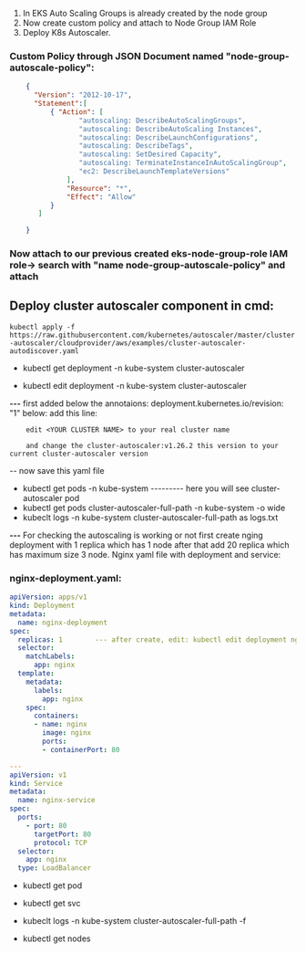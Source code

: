 1. In EKS Auto Scaling Groups is already created by the node group
2. Now create custom policy and attach to Node Group IAM Role
3. Deploy K8s Autoscaler.

### Custom Policy through JSON Document named "node-group-autoscale-policy":
```json
	{
	  "Version": "2012-10-17", 
	  "Statement":[ 
		  { "Action": [ 
				 "autoscaling: DescribeAutoScalingGroups",  
				 "autoscaling: DescribeAutoScaling Instances", 
				 "autoscaling: DescribeLaunchConfigurations",  
				 "autoscaling: DescribeTags", 
				 "autoscaling: SetDesired Capacity", 
				 "autoscaling: TerminateInstanceInAutoScalingGroup", 
				 "ec2: DescribeLaunchTemplateVersions"
			  ],
			  "Resource": "*",
			  "Effect": "Allow" 
		  }
	   ]

	}
```


### Now attach to our previous created eks-node-group-role IAM role-> search with "name node-group-autoscale-policy" and attach 


## Deploy cluster autoscaler component in cmd:
``` kubectl apply -f https://raw.githubusercontent.com/kubernetes/autoscaler/master/cluster-autoscaler/cloudprovider/aws/examples/cluster-autoscaler-autodiscover.yaml ```


- kubectl get deployment -n kube-system cluster-autoscaler

- kubectl edit deployment -n kube-system cluster-autoscaler

 **---**  first added below the annotaions: deployment.kubernetes.io/revision: "1" below:
	add this line:

```cluster-autoscaler.kubernetes.io/safe-to-evict= "false"
	edit <YOUR CLUSTER NAME> to your real cluster name

	and change the cluster-autoscaler:v1.26.2 this version to your current cluster-autoscaler version 
```

-- now save this yaml file

-  kubectl get pods -n kube-system --------- here you will see cluster-autoscaler pod
- kubectl get pods cluster-autoscaler-full-path -n kube-system -o wide
- kubeclt logs -n kube-system cluster-autoscaler-full-path as logs.txt



**---** For checking the autoscaling is working or not first create nging deployment with 1 replica which has 1 node after that add 20 replica which has maximum size 3 node.
Nginx yaml file with deployment and service:

### nginx-deployment.yaml:
```yaml
apiVersion: apps/v1
kind: Deployment
metadata:
  name: nginx-deployment
spec:
  replicas: 1        --- after create, edit: kubectl edit deployment nginx-deployment this with 20
  selector:
	matchLabels:
	  app: nginx
  template:
	metadata:
	  labels:
		app: nginx
	spec:
	  containers:
	  - name: nginx
		image: nginx
		ports:
		- containerPort: 80

---
apiVersion: v1
kind: Service
metadata:
  name: nginx-service
spec:
  ports:
	- port: 80
	  targetPort: 80
	  protocol: TCP
  selector:
	app: nginx
  type: LoadBalancer
```



- kubectl get pod

- kubectl get svc 

- kubeclt logs -n kube-system cluster-autoscaler-full-path -f

- kubectl get nodes
